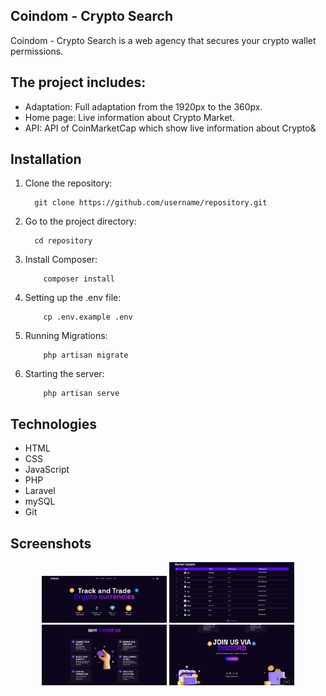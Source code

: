 ## Coindom - Crypto Search

Coindom - Crypto Search is a web agency that secures your crypto wallet permissions.


## The project includes:

- Adaptation: Full adaptation from the 1920px to the 360px.
- Home page: Live information about Crypto Market.
- API: API of CoinMarketCap which show live information about Crypto&


## Installation

1. Clone the repository:
    ```
      git clone https://github.com/username/repository.git
    ```
2. Go to the project directory:
    ```
      cd repository
    ```
3. Install Composer:
    ```
        composer install
    ```
3. Setting up the .env file:
    ```
        cp .env.example .env
    ```
3. Running Migrations:
    ```
        php artisan migrate
    ```
3. Starting the server:
    ```
        php artisan serve
    ```
    

## Technologies

- HTML
- CSS
- JavaScript
- PHP
- Laravel
- mySQL
- Git


## Screenshots
<p align="center">
    <img src="public/images/readme1.png" alt="Скриншот 1" width="200"/>
    <img src="public/images/readme2png.png" alt="Скриншот 2" width="200"/>
    <img src="public/images/readme3.png" alt="Скриншот 3" width="200"/>
    <img src="public/images/readme4.png" alt="Скриншот 4" width="200"/>
</p>
